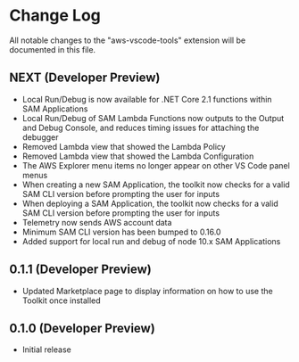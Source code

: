 # Change Log

All notable changes to the "aws-vscode-tools" extension will be documented in this file.

## NEXT (Developer Preview)

-   Local Run/Debug is now available for .NET Core 2.1 functions within SAM Applications
-   Local Run/Debug of SAM Lambda Functions now outputs to the Output and Debug Console, and reduces timing issues for attaching the debugger
-   Removed Lambda view that showed the Lambda Policy
-   Removed Lambda view that showed the Lambda Configuration
-   The AWS Explorer menu items no longer appear on other VS Code panel menus
-   When creating a new SAM Application, the toolkit now checks for a valid SAM CLI version before prompting the user for inputs
-   When deploying a SAM Application, the toolkit now checks for a valid SAM CLI version before prompting the user for inputs
-   Telemetry now sends AWS account data
-   Minimum SAM CLI version has been bumped to 0.16.0
-   Added support for local run and debug of node 10.x SAM Applications

## 0.1.1 (Developer Preview)

-   Updated Marketplace page to display information on how to use the Toolkit once installed

## 0.1.0 (Developer Preview)

-   Initial release
